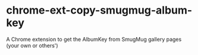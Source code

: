 # chrome-ext-copy-smugmug-album-key
A Chrome extension to get the AlbumKey from SmugMug gallery pages (your own or others')
